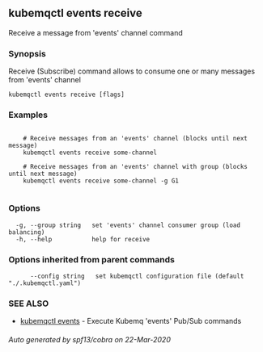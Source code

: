 ## kubemqctl events receive

Receive a message from 'events' channel command

### Synopsis

Receive (Subscribe) command allows to consume one or many messages from 'events' channel

```
kubemqctl events receive [flags]
```

### Examples

```

	# Receive messages from an 'events' channel (blocks until next message)
	kubemqctl events receive some-channel

	# Receive messages from an 'events' channel with group (blocks until next message)
	kubemqctl events receive some-channel -g G1


```

### Options

```
  -g, --group string   set 'events' channel consumer group (load balancing)
  -h, --help           help for receive
```

### Options inherited from parent commands

```
      --config string   set kubemqctl configuration file (default "./.kubemqctl.yaml")
```

### SEE ALSO

* [kubemqctl events](kubemqctl_events.md)	 - Execute Kubemq 'events' Pub/Sub commands

###### Auto generated by spf13/cobra on 22-Mar-2020
